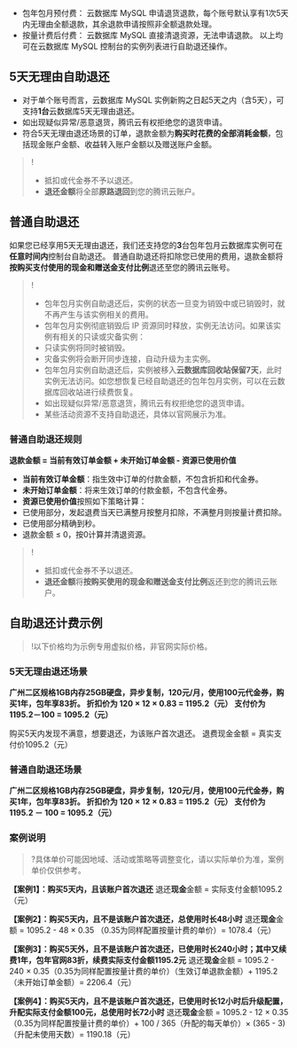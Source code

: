 
- 包年包月预付费： 云数据库 MySQL 申请退货退款，每个账号默认享有1次5天内无理由全额退款，其余退款申请按照非全额退款处理。
- 按量计费后付费： 云数据库 MySQL 直接清退资源，无法申请退款。
以上均可在云数据库 MySQL 控制台的实例列表进行自助退还操作。

## 5天无理由自助退还
- 对于单个账号而言，云数据库 MySQL 实例新购之日起5天之内（含5天），可支持**1台**云数据库5天无理由退还。
- 如出现疑似异常/恶意退货，腾讯云有权拒绝您的退货申请。
- 符合5天无理由退还场景的订单，退款金额为**购买时花费的全部消耗金额**，包括现金账户金额、收益转入账户金额以及赠送账户金额。

>!
>- 抵扣或代金券不予以退还。
>- **退还金额**将全部**原路退回**到您的腾讯云账户。

## 普通自助退还
如果您已经享用5天无理由退还，我们还支持您的**3**台包年包月云数据库实例可在**任意时间内**控制台自助退还。
普通自助退还将扣除您已使用的费用，退款金额将**按购买支付使用的现金和赠送金支付比例**退还至您的腾讯云账号。

>!
>- 包年包月实例自助退还后，实例的状态一旦变为销毁中或已销毁时，就不再产生与该实例相关的费用。
>- 包年包月实例彻底销毁后 IP 资源同时释放，实例无法访问。如果该实例有相关的只读或灾备实例：
>  - 只读实例将同时被销毁。
>  - 灾备实例将会断开同步连接，自动升级为主实例。
>- 包年包月实例自助退还后，实例被移入**云数据库回收站保留7天**，此时实例无法访问。如您想恢复已经自助退还的包年包月实例，可以在云数据库回收站进行续费恢复。
>- 如出现疑似异常/恶意退货，腾讯云有权拒绝您的退货申请。
>- 某些活动资源不支持自助退还，具体以官网展示为准。

### 普通自助退还规则
**退款金额 = 当前有效订单金额 + 未开始订单金额 - 资源已使用价值**

- **当前有效订单金额**：指生效中订单的付款金额，不包含折扣和代金券。
- **未开始订单金额**：将来生效订单的付款金额，不包含代金券。
- **资源已使用价值**按照如下策略计算：
 - 已使用部分，发起退费当天已满整月按整月扣除，不满整月则按量计费扣除。
 - 已使用部分精确到秒。
 - 退款金额 ≤ 0，按0计算并清退资源。

>!
>- 抵扣或代金券不予以退还。
>- **退还金额**将**按购买使用的现金和赠送金支付比例**返还到您的腾讯云账户。

## 自助退还计费示例

>!以下价格均为示例专用虚拟价格，非官网实际价格。

### 5天无理由退还场景
**广州二区规格1GB内存25GB硬盘，异步复制，120元/月，使用100元代金券，购买1年，包年享83折。
折扣价为 120 × 12 × 0.83 = 1195.2（元）
支付价为 1195.2－100 = 1095.2（元）**

购买5天内发现不满意，想要退还，为该账户首次退还。
退费现金金额 = 真实支付价1095.2（元）

### 普通自助退还场景
**广州二区规格1GB内存25GB硬盘，异步复制，120元/月，使用100元代金券，购买1年，包年享83折。
折扣价为 120 × 12 × 0.83 = 1195.2（元）
支付价为 1195.2 － 100 = 1095.2（元）**

### 案例说明
>?具体单价可能因地域、活动或策略等调整变化，请以实际单价为准，案例单价仅供参考。
>
**【案例1】：购买5天内，且该账户首次退还**
退还**现金**金额 = 实际支付金额1095.2（元）

**【案例2】：购买5天内，且不是该账户首次退还，总使用时长48小时**
退还**现金**金额 = 1095.2 - 48 × 0.35 （0.35为同样配置按量计费的单价）= 1078.4（元）

**【案例3】：购买5天外，且不是该账户首次退还，已使用时长240小时；其中又续费1年，包年官网83折，续费实际支付金额1195.2元**
退还**现金**金额 = 1095.2 - 240 × 0.35（0.35为同样配置按量计费的单价）（生效订单退款金额）+ 1195.2（未开始订单金额）= 2206.4（元）

**【案例4】：购买5天内，且不是该账户首次退还，已使用时长12小时后升级配置，升配实际支付金额100元，总使用时长72小时**
退还**现金**金额 = 1095.2 - 12 × 0.35（0.35为同样配置按量计费的单价）+ 100 / 365（升配的每天单价）× (365 - 3)（升配未使用天数）= 1190.18（元）

